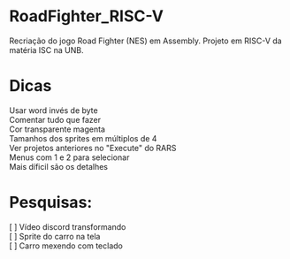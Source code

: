 # RoadFighter_RISC-V
Recriação do jogo Road Fighter (NES) em Assembly. Projeto em RISC-V da matéria ISC na UNB.

# Dicas
Usar word invés de byte \
Comentar tudo que fazer \
Cor transparente magenta \
Tamanhos dos sprites em múltiplos de 4 \
Ver projetos anteriores no "Execute" do RARS \
Menus com 1 e 2 para selecionar \
Mais díficil são os detalhes

# Pesquisas:
[ ] Vídeo discord transformando \
[ ] Sprite do carro na tela \
[ ] Carro mexendo com teclado
